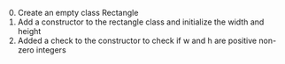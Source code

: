 0. Create an empty class Rectangle
1. Add a constructor to the rectangle class and initialize the width and height
2. Added a check to the constructor to check if w and h are positive non-zero integers
